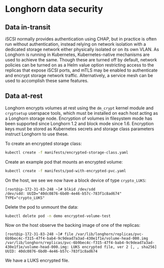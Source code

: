 # Longhorn data security

## Data in-transit

iSCSI normally provides authentication using CHAP, but in practice is often run without authentication, instead relying on network isolation with a dedicated storage network either physically isolated or on its own VLAN. As Longhorn is running in Kubernetes, Kubernetes-native mechanisms are used to achieve the same. Though these are turned off by default, network policies can be turned on as a Helm value option restricting access to the replicas that expose iSCSI ports, and mTLS may be enabled to authenticate and encrypt storage network traffic. Alternatively, a service mesh can be used to accomplish these same features.

## Data at-rest

Longhorn encrypts volumes at rest using the `dm_crypt` kernel module and `cryptsetup` userspace tools, which must be installed on each host acting as a Longhorn storage node. Encryption of volumes in filesystem mode has been supported since Longhorn 1.2 and block mode since 1.6. Encryption keys must be stored as Kubernetes secrets and storage class parameters instruct Longhorn to use these.

To create an encrypted storage class:

```sh
kubectl create -f manifests/encrypted-storage-class.yaml
```

Create an example pod that mounts an encrypted volume:

```sh
kubectl create -f manifests/pod-with-encrypted-pvc.yaml
```

On the host, we see we now have a block device of type `crypto_LUKS`:

```
[root@ip-172-31-83-248 ~]# blkid /dev/sdd
/dev/sdd: UUID="40dc0876-6bd0-4e46-b57c-783f1c8ad674" TYPE="crypto_LUKS"
```

Delete the pod to unmount the data:

```sh
kubectl delete pod -n demo encrypted-volume-test
```

Now on the host observe the backing image of one of the replicas:

```
[root@ip-172-31-83-248 ~]# file /var/lib/longhorn/replicas/pvc-6b9bec4c-f315-47f4-bab4-9c9dead7a3ad-430e1f1e/volume-head-000.img
/var/lib/longhorn/replicas/pvc-6b9bec4c-f315-47f4-bab4-9c9dead7a3ad-430e1f1e/volume-head-000.img: LUKS encrypted file, ver 2 [, , sha256] UUID: 40dc0876-6bd0-4e46-b57c-783f1c8ad674
```

We have a LUKS encrypted file.
